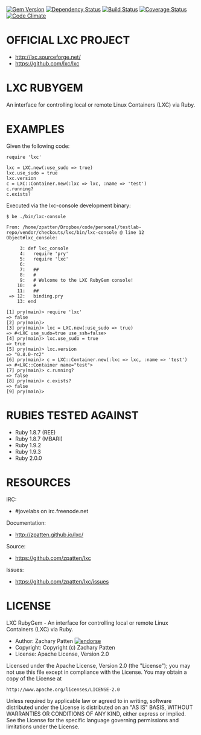 [![Gem Version](https://badge.fury.io/rb/lxc.png)](http://badge.fury.io/rb/lxc)
[![Dependency Status](https://gemnasium.com/zpatten/lxc.png)](https://gemnasium.com/zpatten/lxc)
[![Build Status](https://secure.travis-ci.org/zpatten/lxc.png)](http://travis-ci.org/zpatten/lxc)
[![Coverage Status](https://coveralls.io/repos/zpatten/lxc/badge.png?branch=master)](https://coveralls.io/r/zpatten/lxc)
[![Code Climate](https://codeclimate.com/github/zpatten/lxc.png)](https://codeclimate.com/github/zpatten/lxc)

# OFFICIAL LXC PROJECT

* http://lxc.sourceforge.net/
* https://github.com/lxc/lxc

# LXC RUBYGEM

An interface for controlling local or remote Linux Containers (LXC) via Ruby.

# EXAMPLES


Given the following code:

    require 'lxc'

    lxc = LXC.new(:use_sudo => true)
    lxc.use_sudo = true
    lxc.version
    c = LXC::Container.new(:lxc => lxc, :name => 'test')
    c.running?
    c.exists?

Executed via the lxc-console development binary:

    $ be ./bin/lxc-console

    From: /home/zpatten/Dropbox/code/personal/testlab-repo/vendor/checkouts/lxc/bin/lxc-console @ line 12 Object#lxc_console:

         3: def lxc_console
         4:   require 'pry'
         5:   require 'lxc'
         6:
         7:   ##
         8:   #
         9:   # Welcome to the LXC RubyGem console!
        10:   #
        11:   ##
     => 12:   binding.pry
        13: end

    [1] pry(main)> require 'lxc'
    => false
    [2] pry(main)>
    [3] pry(main)> lxc = LXC.new(:use_sudo => true)
    => #<LXC use_sudo=true use_ssh=false>
    [4] pry(main)> lxc.use_sudo = true
    => true
    [5] pry(main)> lxc.version
    => "0.8.0-rc2"
    [6] pry(main)> c = LXC::Container.new(:lxc => lxc, :name => 'test')
    => #<LXC::Container name="test">
    [7] pry(main)> c.running?
    => false
    [8] pry(main)> c.exists?
    => false
    [9] pry(main)>

# RUBIES TESTED AGAINST

* Ruby 1.8.7 (REE)
* Ruby 1.8.7 (MBARI)
* Ruby 1.9.2
* Ruby 1.9.3
* Ruby 2.0.0

# RESOURCES

IRC:

* #jovelabs on irc.freenode.net

Documentation:

* http://zpatten.github.io/lxc/

Source:

* https://github.com/zpatten/lxc

Issues:

* https://github.com/zpatten/lxc/issues

# LICENSE

LXC RubyGem - An interface for controlling local or remote Linux Containers (LXC) via Ruby.

* Author: Zachary Patten <zachary AT jovelabs DOT com> [![endorse](http://api.coderwall.com/zpatten/endorsecount.png)](http://coderwall.com/zpatten)
* Copyright: Copyright (c) Zachary Patten
* License: Apache License, Version 2.0

Licensed under the Apache License, Version 2.0 (the "License");
you may not use this file except in compliance with the License.
You may obtain a copy of the License at

    http://www.apache.org/licenses/LICENSE-2.0

Unless required by applicable law or agreed to in writing, software
distributed under the License is distributed on an "AS IS" BASIS,
WITHOUT WARRANTIES OR CONDITIONS OF ANY KIND, either express or implied.
See the License for the specific language governing permissions and
limitations under the License.
